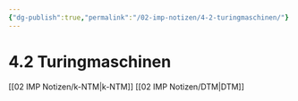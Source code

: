 ```yaml
---
{"dg-publish":true,"permalink":"/02-imp-notizen/4-2-turingmaschinen/"}
---
```


# 4.2 Turingmaschinen
[[02 IMP Notizen/k-NTM\|k-NTM]]
[[02 IMP Notizen/DTM\|DTM]]

